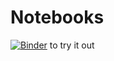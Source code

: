 # Notebooks

[![Binder](https://mybinder.org/badge_logo.svg)](https://mybinder.org/v2/gh/malinc/Notebooks/master) to try it out

